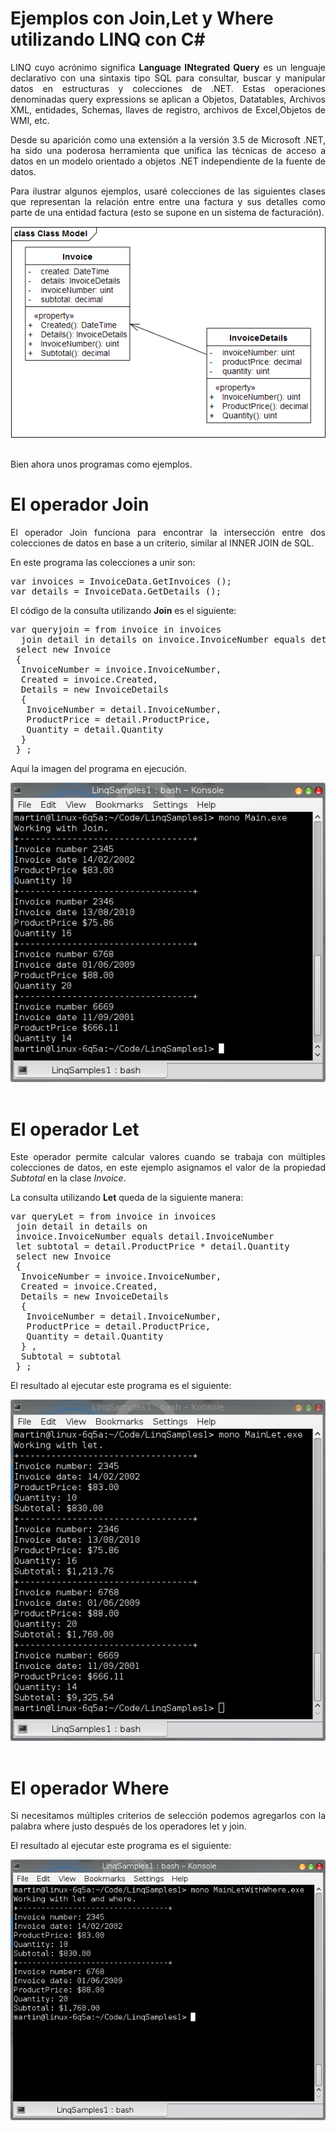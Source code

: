 # Ejemplos con Join,Let y Where utilizando LINQ con C#
		
<p align="justify">LINQ cuyo acrónimo significa <b>Language INtegrated Query</b> es un lenguaje declarativo con una sintaxis tipo SQL para consultar, buscar y manipular datos en estructuras y colecciones de .NET. Estas operaciones denominadas query expressions se aplican a Objetos, Datatables, Archivos XML, entidades, Schemas, llaves de registro, archivos de Excel,Objetos de WMI, etc.</p>
<p align="justify">Desde su aparición como una extensión a la versión 3.5 de Microsoft .NET, ha sido una poderosa herramienta que unifica las técnicas de acceso a datos en un modelo orientado a objetos .NET independiente de la fuente de datos.</p>
<p align="justify">Para ilustrar algunos ejemplos, usaré colecciones de las siguientes clases que representan la relación entre entre una factura y sus detalles como parte de una entidad factura (esto se supone en un sistema de facturación).</p>
<div>
<IMG src="images/fig1.png">
</div><br>
<!--Code invoiceData-->
<p>Bien ahora unos programas como ejemplos.</p>
<h1>El operador <b>Join</b></h1>
<p align="justify">El operador Join funciona para encontrar la intersección entre dos colecciones de datos en base a un criterio, similar al INNER JOIN de SQL.
<p>En este programa las colecciones a unir son:</p>
<pre>
var invoices = InvoiceData.GetInvoices ();
var details = InvoiceData.GetDetails ();
</pre>
<p>El código de la consulta utilizando <b>Join</b> es el siguiente:</p>
<pre>
var queryjoin = from invoice in invoices
  join detail in details on invoice.InvoiceNumber equals detail.InvoiceNumber
 select new Invoice
 {
  InvoiceNumber = invoice.InvoiceNumber,
  Created = invoice.Created,
  Details = new InvoiceDetails
  {
   InvoiceNumber = detail.InvoiceNumber,
   ProductPrice = detail.ProductPrice,
   Quantity = detail.Quantity
  }
 } ;
</pre>
<p>Aquí la imagen del programa en ejecución.</p>
<div>
<IMG src="images/fig3.png">
</div><br>
<h1><b>El operador Let</b></h1>
<p align="justify">
Este operador permite calcular valores cuando se trabaja con múltiples colecciones de datos, en este ejemplo asignamos el valor de la propiedad <i>Subtotal</i> en la clase <i>Invoice</i>.</p>
<!-- Code Let -->
<p>La consulta utilizando <b>Let</b> queda de la siguiente manera:</p>
<pre>
var queryLet = from invoice in invoices
 join detail in details on
 invoice.InvoiceNumber equals detail.InvoiceNumber
 let subtotal = detail.ProductPrice * detail.Quantity
 select new Invoice
 {
  InvoiceNumber = invoice.InvoiceNumber,
  Created = invoice.Created,
  Details = new InvoiceDetails
  {
   InvoiceNumber = detail.InvoiceNumber,
   ProductPrice = detail.ProductPrice,
   Quantity = detail.Quantity
  } ,
  Subtotal = subtotal
 } ;
</pre>
<p>El resultado al ejecutar este programa es el siguiente:</p>
<div>
<IMG src="images/fig4.png">
</div><br>
<h1><b>El operador Where</b></h1>
<p align="justify">Si necesitamos múltiples criterios de selección podemos agregarlos con la palabra  where justo después de los operadores let y join.</p>
<p>El resultado al ejecutar este programa es el siguiente:</p>
<div>
<IMG src="images/fig5.png">
</div><br>
